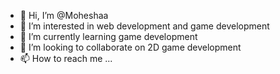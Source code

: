 - 👋 Hi, I’m @Moheshaa
- 👀 I’m interested in web development and game development 
- 🌱 I’m currently learning game development 
- 💞️ I’m looking to collaborate on 2D game development
- 📫 How to reach me ...

<!---
Moheshaa/Moheshaa is a ✨ special ✨ repository because its `README.md` (this file) appears on your GitHub profile.
You can click the Preview link to take a look at your changes.
--->
